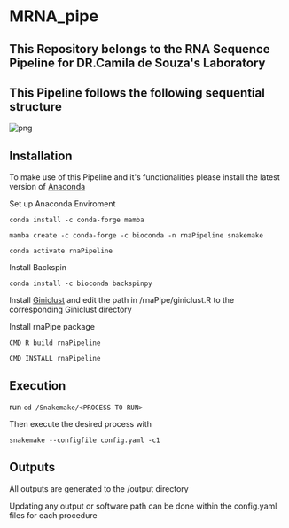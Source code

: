 # MRNA_pipe

## This Repository belongs to the RNA Sequence Pipeline for DR.Camila de Souza's Laboratory 

## This Pipeline follows the following sequential structure 
![png](https://github.com/desouzalab/MRNA_pipe/blob/implement/rna_pipe_diagram.png?raw=true)

## Installation
To make use of this Pipeline and it's functionalities please install the latest version of [Anaconda](https://www.anaconda.com/)

Set up Anaconda Enviroment 

`conda install -c conda-forge mamba`


`mamba create -c conda-forge -c bioconda -n rnaPipeline snakemake `

`conda activate rnaPipeline`

Install Backspin 

`conda install -c bioconda backspinpy`

Install [Giniclust](https://github.com/lanjiangboston/GiniClust) and edit the path in /rnaPipe/giniclust.R to the corresponding Giniclust directory 

Install rnaPipe package

`CMD R build rnaPipeline`

`CMD INSTALL rnaPipeline`

## Execution 

run `cd /Snakemake/<PROCESS TO RUN>`

Then execute the desired process with 

`snakemake --configfile config.yaml -c1 `

## Outputs

All outputs are generated to the /output directory

Updating any output or software path can be done within the config.yaml files for each procedure
